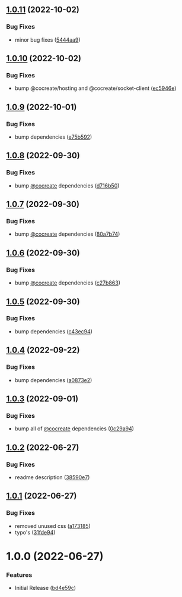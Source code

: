 ## [1.0.11](https://github.com/CoCreate-app/CoCreate-position/compare/v1.0.10...v1.0.11) (2022-10-02)


### Bug Fixes

* minor bug fixes ([5444aa9](https://github.com/CoCreate-app/CoCreate-position/commit/5444aa93a6677fd8d1c203a6fee557fa1e958fb8))

## [1.0.10](https://github.com/CoCreate-app/CoCreate-position/compare/v1.0.9...v1.0.10) (2022-10-02)


### Bug Fixes

* bump @cocreate/hosting and @cocreate/socket-client ([ec5946e](https://github.com/CoCreate-app/CoCreate-position/commit/ec5946ed12bcf3f8c90d513337e8cced92c476d3))

## [1.0.9](https://github.com/CoCreate-app/CoCreate-position/compare/v1.0.8...v1.0.9) (2022-10-01)


### Bug Fixes

* bump dependencies ([e75b592](https://github.com/CoCreate-app/CoCreate-position/commit/e75b592c63c84bcd2b6d71e6bf0743c0ed5c8100))

## [1.0.8](https://github.com/CoCreate-app/CoCreate-position/compare/v1.0.7...v1.0.8) (2022-09-30)


### Bug Fixes

* bump [@cocreate](https://github.com/cocreate) dependencies ([d716b50](https://github.com/CoCreate-app/CoCreate-position/commit/d716b50510616b4b37657af49ba19cd1ec8a995a))

## [1.0.7](https://github.com/CoCreate-app/CoCreate-position/compare/v1.0.6...v1.0.7) (2022-09-30)


### Bug Fixes

* bump [@cocreate](https://github.com/cocreate) dependencies ([80a7b74](https://github.com/CoCreate-app/CoCreate-position/commit/80a7b7499b8d7fd3b2ccf91b090779d193fd3db4))

## [1.0.6](https://github.com/CoCreate-app/CoCreate-position/compare/v1.0.5...v1.0.6) (2022-09-30)


### Bug Fixes

* bump [@cocreate](https://github.com/cocreate) dependencies ([c27b863](https://github.com/CoCreate-app/CoCreate-position/commit/c27b863949ced3997d0f2f98509a4db9875a39cb))

## [1.0.5](https://github.com/CoCreate-app/CoCreate-position/compare/v1.0.4...v1.0.5) (2022-09-30)


### Bug Fixes

* bump dependencies ([c43ec94](https://github.com/CoCreate-app/CoCreate-position/commit/c43ec94c02c9d46a9277af96166337b95bcfe63e))

## [1.0.4](https://github.com/CoCreate-app/CoCreate-position/compare/v1.0.3...v1.0.4) (2022-09-22)


### Bug Fixes

* bump dependencies ([a0873e2](https://github.com/CoCreate-app/CoCreate-position/commit/a0873e29d88fc07d55ae0b41a39cf627808ae58a))

## [1.0.3](https://github.com/CoCreate-app/CoCreate-position/compare/v1.0.2...v1.0.3) (2022-09-01)


### Bug Fixes

* bump all of [@cocreate](https://github.com/cocreate) dependencies ([0c29a94](https://github.com/CoCreate-app/CoCreate-position/commit/0c29a940052427e3efadbc82490793f122fd5d59))

## [1.0.2](https://github.com/CoCreate-app/CoCreate-position/compare/v1.0.1...v1.0.2) (2022-06-27)


### Bug Fixes

* readme description ([38590e7](https://github.com/CoCreate-app/CoCreate-position/commit/38590e7a343f0ff928b621d8e24e0d0dbcf0e144))

## [1.0.1](https://github.com/CoCreate-app/CoCreate-position/compare/v1.0.0...v1.0.1) (2022-06-27)


### Bug Fixes

* removed unused css ([a173185](https://github.com/CoCreate-app/CoCreate-position/commit/a1731854fa4d2d2ef15c9055908dfec9e7c31291))
* typo's ([31fde94](https://github.com/CoCreate-app/CoCreate-position/commit/31fde94d0df15cb1dcb074da6e5040930c55bc02))

# 1.0.0 (2022-06-27)


### Features

* Initial Release ([bd4e59c](https://github.com/CoCreate-app/CoCreate-position/commit/bd4e59ccfe071d660641d0848414ea8c40f52036))
